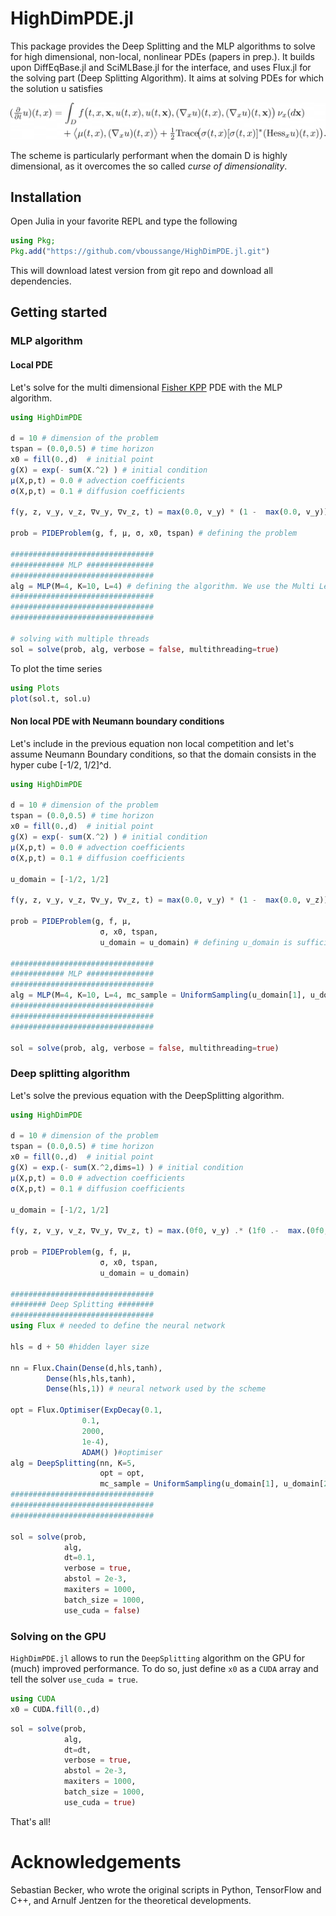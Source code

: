 # HighDimPDE.jl

This package provides the Deep Splitting and the MLP algorithms to solve for high dimensional, non-local, nonlinear PDEs (papers in prep.). 
It builds upon DiffEqBase.jl and SciMLBase.jl for the interface, and uses Flux.jl for the solving part (Deep Splitting Algorithm).
It aims at solving PDEs for which the solution u satisfies

<div style="overflow-x: scroll;" align=center>                          
<img src="docs/equation.png"/>
</div>

The scheme is particularly performant when the domain D is highly dimensional, as it overcomes the so called *curse of dimensionality*.

## Installation
Open Julia in your favorite REPL and type the following

```julia
using Pkg;
Pkg.add("https://github.com/vboussange/HighDimPDE.jl.git")
```

This will download latest version from git repo and download all dependencies.

## Getting started
### MLP algorithm
#### Local PDE
Let's solve for the multi dimensional [Fisher KPP](https://en.wikipedia.org/wiki/Fisher%27s_equation) PDE with the MLP algorithm.
```julia
using HighDimPDE

d = 10 # dimension of the problem
tspan = (0.0,0.5) # time horizon
x0 = fill(0.,d)  # initial point
g(X) = exp(- sum(X.^2) ) # initial condition
μ(X,p,t) = 0.0 # advection coefficients
σ(X,p,t) = 0.1 # diffusion coefficients

f(y, z, v_y, v_z, ∇v_y, ∇v_z, t) = max(0.0, v_y) * (1 -  max(0.0, v_y)) # nonlocal nonlinear part of the

prob = PIDEProblem(g, f, μ, σ, x0, tspan) # defining the problem

################################
############ MLP ###############
################################
alg = MLP(M=4, K=10, L=4) # defining the algorithm. We use the Multi Level Picard algorithm
################################
################################
################################

# solving with multiple threads 
sol = solve(prob, alg, verbose = false, multithreading=true)
```
To plot the time series
```julia
using Plots
plot(sol.t, sol.u)
```
#### Non local PDE with Neumann boundary conditions
Let's include in the previous equation non local competition and let's assume Neumann Boundary conditions, so that the domain consists in the hyper cube [-1/2, 1/2]^d.
```julia
using HighDimPDE

d = 10 # dimension of the problem
tspan = (0.0,0.5) # time horizon
x0 = fill(0.,d)  # initial point
g(X) = exp(- sum(X.^2) ) # initial condition
μ(X,p,t) = 0.0 # advection coefficients
σ(X,p,t) = 0.1 # diffusion coefficients

u_domain = [-1/2, 1/2]

f(y, z, v_y, v_z, ∇v_y, ∇v_z, t) = max(0.0, v_y) * (1 -  max(0.0, v_z)) 

prob = PIDEProblem(g, f, μ, 
                    σ, x0, tspan, 
                    u_domain = u_domain) # defining u_domain is sufficient to implement Neumann boundary conditions

################################
############ MLP ###############
################################
alg = MLP(M=4, K=10, L=4, mc_sample = UniformSampling(u_domain[1], u_domain[2]) ) 
################################
################################
################################

sol = solve(prob, alg, verbose = false, multithreading=true)
```

### Deep splitting algorithm
Let's solve the previous equation with the DeepSplitting algorithm.
```julia
using HighDimPDE

d = 10 # dimension of the problem
tspan = (0.0,0.5) # time horizon
x0 = fill(0.,d)  # initial point
g(X) = exp.(- sum(X.^2,dims=1) ) # initial condition
μ(X,p,t) = 0.0 # advection coefficients
σ(X,p,t) = 0.1 # diffusion coefficients

u_domain = [-1/2, 1/2]

f(y, z, v_y, v_z, ∇v_y, ∇v_z, t) = max.(0f0, v_y) .* (1f0 .-  max.(0f0, v_z)) 

prob = PIDEProblem(g, f, μ, 
                    σ, x0, tspan, 
                    u_domain = u_domain)

################################
######## Deep Splitting ########
################################
using Flux # needed to define the neural network

hls = d + 50 #hidden layer size

nn = Flux.Chain(Dense(d,hls,tanh),
        Dense(hls,hls,tanh),
        Dense(hls,1)) # neural network used by the scheme

opt = Flux.Optimiser(ExpDecay(0.1,
                0.1,
                2000,
                1e-4),
                ADAM() )#optimiser
alg = DeepSplitting(nn, K=5, 
                    opt = opt,
                    mc_sample = UniformSampling(u_domain[1], u_domain[2]))
################################
################################
################################

sol = solve(prob, 
            alg, 
            dt=0.1, 
            verbose = true, 
            abstol = 2e-3,
            maxiters = 1000,
            batch_size = 1000,
            use_cuda = false)
```
### Solving on the GPU
`HighDimPDE.jl` allows to run the `DeepSplitting` algorithm on the GPU for (much) improved performance. To do so, just define `x0` as a `CUDA` array and tell the solver `use_cuda = true`.

```julia
using CUDA
x0 = CUDA.fill(0.,d)
```
```julia
sol = solve(prob, 
            alg, 
            dt=dt, 
            verbose = true, 
            abstol = 2e-3,
            maxiters = 1000,
            batch_size = 1000,
            use_cuda = true)
```
That's all!



# Acknowledgements
Sebastian Becker, who wrote the original scripts in Python, TensorFlow and C++, and Arnulf Jentzen for the theoretical developments.
